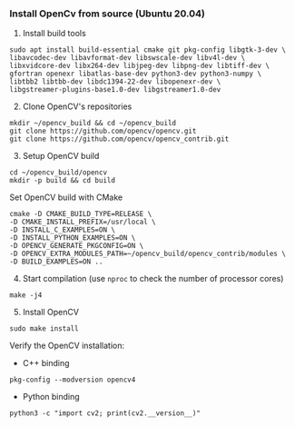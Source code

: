 ### Install OpenCv from source (Ubuntu 20.04)
1. Install build tools
```
sudo apt install build-essential cmake git pkg-config libgtk-3-dev \
libavcodec-dev libavformat-dev libswscale-dev libv4l-dev \
libxvidcore-dev libx264-dev libjpeg-dev libpng-dev libtiff-dev \
gfortran openexr libatlas-base-dev python3-dev python3-numpy \
libtbb2 libtbb-dev libdc1394-22-dev libopenexr-dev \
libgstreamer-plugins-base1.0-dev libgstreamer1.0-dev
```
2. Clone OpenCV's repositories
```
mkdir ~/opencv_build && cd ~/opencv_build
git clone https://github.com/opencv/opencv.git
git clone https://github.com/opencv/opencv_contrib.git
```
3. Setup OpenCV build
```
cd ~/opencv_build/opencv
mkdir -p build && cd build
```
Set OpenCV build with CMake
```
cmake -D CMAKE_BUILD_TYPE=RELEASE \
-D CMAKE_INSTALL_PREFIX=/usr/local \
-D INSTALL_C_EXAMPLES=ON \
-D INSTALL_PYTHON_EXAMPLES=ON \
-D OPENCV_GENERATE_PKGCONFIG=ON \
-D OPENCV_EXTRA_MODULES_PATH=~/opencv_build/opencv_contrib/modules \
-D BUILD_EXAMPLES=ON ..
```
4. Start compilation (use `nproc` to check the number of processor cores)
```
make -j4
```
5. Install OpenCV
```
sudo make install
```
Verify the OpenCV installation:
- C++ binding
```
pkg-config --modversion opencv4
```
- Python binding
```
python3 -c "import cv2; print(cv2.__version__)"
```

